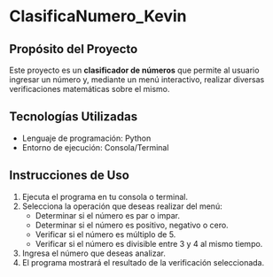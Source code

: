 # ClasificaNumero_Kevin

## Propósito del Proyecto

Este proyecto es un **clasificador de números** que permite al usuario ingresar un número y, mediante un menú interactivo, realizar diversas verificaciones matemáticas sobre el mismo.

## Tecnologías Utilizadas

- Lenguaje de programación: Python
- Entorno de ejecución: Consola/Terminal

## Instrucciones de Uso

1. Ejecuta el programa en tu consola o terminal.
2. Selecciona la operación que deseas realizar del menú:
    - Determinar si el número es par o impar.
    - Determinar si el número es positivo, negativo o cero.
    - Verificar si el número es múltiplo de 5.
    - Verificar si el número es divisible entre 3 y 4 al mismo tiempo.
3. Ingresa el número que deseas analizar.
4. El programa mostrará el resultado de la verificación seleccionada.


